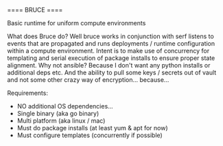 ==== BRUCE ====

Basic runtime for uniform compute environments

What does Bruce do?  Well bruce works in conjunction with serf listens to events that are propagated and runs deployments / runtime configuration within a compute environment.  Intent is to make use of concurrency for templating and serial execution of package installs to ensure proper state alignment.  Why not ansible? Because I don't want any python installs or additional deps etc.  And the ability to pull some keys / secrets out of vault and not some other crazy way of encryption... because...

Requirements:
- NO additional OS dependencies...
- Single binary (aka go binary)
- Multi platform (aka linux / mac)
- Must do package installs (at least yum & apt for now)
- Must configure templates (concurrently if possible)

